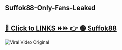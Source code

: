 
 ## Suffok88-Only-Fans-Leaked

# <h2><a href="https://clipsfans.com/Suffok88&ref=git">🔗 Click to LINKS ⏩⏩ 👉 🟢 Suffok88 </a></h2>

<a href="https://clipsfans.com/Suffok88&ref=git" rel="nofollow" data-target="animated-image.originalLink"><img src="https://i.ibb.co.com/xMMVF88/686577567.gif" alt="Viral Video Original" style="max-width: 100%; display: inline-block;" data-target="animated-image.originalImage"></a>
